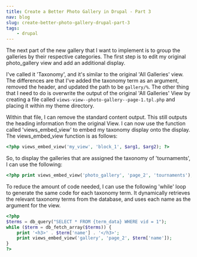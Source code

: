 ```yaml
---
title: Create a Better Photo Gallery in Drupal - Part 3
nav: blog
slug: create-better-photo-gallery-drupal-part-3
tags:
    - drupal
---
```

The next part of the new gallery that I want to implement is to group the galleries by their respective categories. The first step is to edit my original photo_gallery view and add an additional display.

I've called it 'Taxonomy', and it's similar to the original 'All Galleries' view. The differences are that I've added the taxonomy term as an argument, removed the header, and updated the path to be `gallery/%`. The other thing that I need to do is overwrite the output of the original 'All Galleries' View by creating a file called `views-view--photo-gallery--page-1.tpl.php` and placing it within my theme directory.

Within that file, I can remove the standard content output. This still outputs the heading information from the original View. I can now use the function called 'views_embed_view' to embed my taxonomy display onto the display. The views_embed_view function is as follows:

~~~php
<?php views_embed_view('my_view', 'block_1', $arg1, $arg2); ?>
~~~

So, to display the galleries that are assigned the taxonomy of 'tournaments', I can use the following:

~~~php
<?php print views_embed_view('photo_gallery', 'page_2', 'tournaments'); ?>
~~~

To reduce the amount of code needed, I can use the following 'while' loop to generate the same code for each taxonomy term. It dynamically retrieves the relevant taxonomy terms from the database, and uses each name as the argument for the view.

~~~php
<?php
$terms = db_query("SELECT * FROM {term_data} WHERE vid = 1");
while ($term = db_fetch_array($terms)) {
    print '<h3>' . $term['name'] . '</h3>';
    print views_embed_view('gallery', 'page_2', $term['name']);
}
?>
~~~